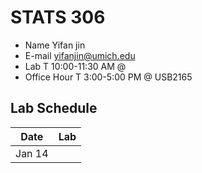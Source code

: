 # STATS 306
* Name Yifan jin
* E-mail yifanjin@umich.edu
* Lab T 10:00-11:30 AM @
* Office Hour T 3:00-5:00 PM @ USB2165

## Lab Schedule
Date | Lab
------------ | -------------
Jan 14 | 

